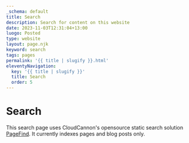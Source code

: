```yaml
---
_schema: default
title: Search
description: Search for content on this website
date: 2023-11-03T12:31:04+13:00
luogo: Posted
type: website
layout: page.njk
keyword: search
tags: pages
permalink: '{{ title | slugify }}.html'
eleventyNavigation:
  key: '{{ title | slugify }}'
  title: Search
  order: 5
---
```

# Search

This search page uses CloudCannon's opensource static search solution <a target="_blank" rel="noopener" href="https://pagefind.app/">PageFind</a>. It currently indexes pages and blog posts only.

<!-- Pagefind -->
<div id="search">&nbsp;</div>
<div class="cms-embed" data-cms-embed="PHNjcmlwdD4KICAgIHdpbmRvdy5hZGRFdmVudExpc3RlbmVyKCdET01Db250ZW50TG9hZGVkJywgKGV2ZW50KSA9Jmd0OyB7CiAgICAgICAgbmV3IFBhZ2VmaW5kVUkoeyBlbGVtZW50OiAiI3NlYXJjaCIsIHNob3dTdWJSZXN1bHRzOiB0cnVlIH0pOwogICAgfSk7Cjwvc2NyaXB0Pg=="><script>
    window.addEventListener('DOMContentLoaded', (event) =&gt; {
        new PagefindUI({ element: "#search", showSubResults: true });
    });</script></div>